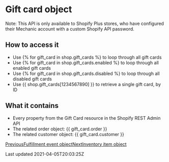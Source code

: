 # Gift card object

Note: This API is only available to Shopify Plus stores, who have configured their Mechanic account with a custom Shopify API password.

## How to access it

- Use {% for gift\_card in shop.gift\_cards %} to loop through all gift cards
- Use {% for gift\_card in shop.gift\_cards.enabled %} to loop through all enabled gift cards
- Use {% for gift\_card in shop.gift\_cards.disabled %} to loop through all disabled gift cards
- Use {{ shop.gift\_cards[1234567890] }} to retrieve a single gift card, by ID

## What it contains

- Every property from the Gift Card resource in the Shopify REST Admin API
- The related order object: {{ gift\_card.order }}
- The related customer object: {{ gift\_card.customer }}

[PreviousFulfillment event object](/platform/liquid/objects/shopify/fulfillment-event)[NextInventory item object](/platform/liquid/objects/shopify/inventory-item)

Last updated 2021-04-05T20:03:25Z